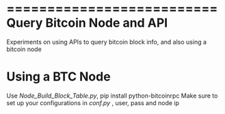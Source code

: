 ==========================
Query Bitcoin Node and API
==========================

Experiments on using APIs to query bitcoin block info, and also using a bitcoin node

Using a BTC Node
================

  Use _Node_Build_Block_Table.py_, 
  pip install python-bitcoinrpc
  Make sure to set up your configurations in _conf.py_ , user, pass and node ip
  
  
